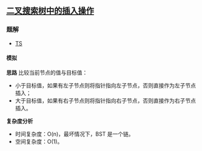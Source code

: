 ## [二叉搜索树中的插入操作](https://leetcode-cn.com/problems/insert-into-a-binary-search-tree/)
### 题解
+ [TS](../../ts/768/701.ts)

#### 模拟
**思路**
比较当前节点的值与目标值：
+ 小于目标值，如果有左子节点则将指针指向左子节点，否则直接作为左子节点插入；
+ 大于目标值，如果有右子节点则将指针指向右子节点，否则直接作为右子节点插入。

**复杂度分析**
+ 时间复杂度：O(n)，最坏情况下，BST 是一个链。
+ 空间复杂度：O(1)。